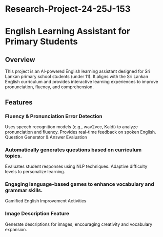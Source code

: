 # Research-Project-24-25J-153
# English Learning Assistant for Primary Students
## Overview
This project is an AI-powered English learning assistant designed for Sri Lankan primary school students (under 11). It aligns with the Sri Lankan English curriculum and provides interactive learning experiences to improve pronunciation, fluency, and comprehension.

## Features
### Fluency & Pronunciation Error Detection
Uses speech recognition models (e.g., wav2vec, Kaldi) to analyze pronunciation and fluency.
Provides real-time feedback on spoken English.
Question Generator & Answer Evaluation

### Automatically generates questions based on curriculum topics.
Evaluates student responses using NLP techniques.
Adaptive difficulty levels to personalize learning.

### Engaging language-based games to enhance vocabulary and grammar skills.
Gamified English Improvement Activities

### Image Description Feature
Generate descriptions for images, encouraging creativity and vocabulary expansion.
